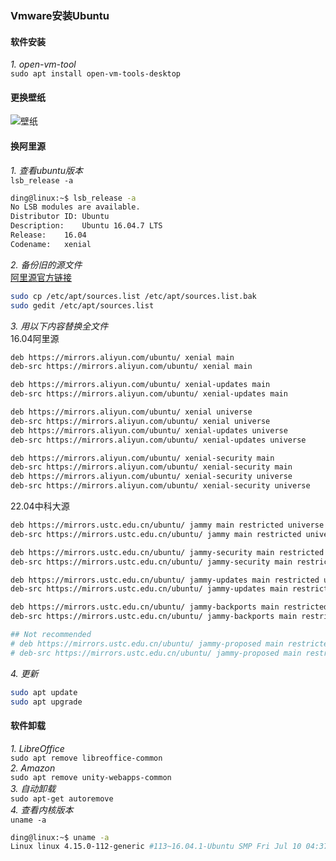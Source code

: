 ### Vmware安装Ubuntu
#### 软件安装
*1. open-vm-tool*  
`sudo apt install open-vm-tools-desktop`
#### 更换壁纸
![壁纸](picture/El%20Capitan.jpg)
#### 换阿里源
*1. 查看ubuntu版本*  
`lsb_release -a`
```sh
ding@linux:~$ lsb_release -a
No LSB modules are available.
Distributor ID:	Ubuntu
Description:	Ubuntu 16.04.7 LTS
Release:	16.04
Codename:	xenial
```
*2. 备份旧的源文件*  
[阿里源官方链接](https://developer.aliyun.com/mirror/ubuntu?spm=a2c6h.13651102.0.0.3e221b11aP6zt9)
```sh
sudo cp /etc/apt/sources.list /etc/apt/sources.list.bak
sudo gedit /etc/apt/sources.list
```
*3. 用以下内容替换全文件*  
16.04阿里源
```sh
deb https://mirrors.aliyun.com/ubuntu/ xenial main
deb-src https://mirrors.aliyun.com/ubuntu/ xenial main

deb https://mirrors.aliyun.com/ubuntu/ xenial-updates main
deb-src https://mirrors.aliyun.com/ubuntu/ xenial-updates main

deb https://mirrors.aliyun.com/ubuntu/ xenial universe
deb-src https://mirrors.aliyun.com/ubuntu/ xenial universe
deb https://mirrors.aliyun.com/ubuntu/ xenial-updates universe
deb-src https://mirrors.aliyun.com/ubuntu/ xenial-updates universe

deb https://mirrors.aliyun.com/ubuntu/ xenial-security main
deb-src https://mirrors.aliyun.com/ubuntu/ xenial-security main
deb https://mirrors.aliyun.com/ubuntu/ xenial-security universe
deb-src https://mirrors.aliyun.com/ubuntu/ xenial-security universe
```
22.04中科大源
```sh
deb https://mirrors.ustc.edu.cn/ubuntu/ jammy main restricted universe multiverse
deb-src https://mirrors.ustc.edu.cn/ubuntu/ jammy main restricted universe multiverse

deb https://mirrors.ustc.edu.cn/ubuntu/ jammy-security main restricted universe multiverse
deb-src https://mirrors.ustc.edu.cn/ubuntu/ jammy-security main restricted universe multiverse

deb https://mirrors.ustc.edu.cn/ubuntu/ jammy-updates main restricted universe multiverse
deb-src https://mirrors.ustc.edu.cn/ubuntu/ jammy-updates main restricted universe multiverse

deb https://mirrors.ustc.edu.cn/ubuntu/ jammy-backports main restricted universe multiverse
deb-src https://mirrors.ustc.edu.cn/ubuntu/ jammy-backports main restricted universe multiverse

## Not recommended
# deb https://mirrors.ustc.edu.cn/ubuntu/ jammy-proposed main restricted universe multiverse
# deb-src https://mirrors.ustc.edu.cn/ubuntu/ jammy-proposed main restricted universe multiverse
```
*4. 更新*  
```sh
sudo apt update
sudo apt upgrade
```
#### 软件卸载
*1. LibreOffice*  
`sudo apt remove libreoffice-common`  
*2. Amazon*  
`sudo apt remove unity-webapps-common`  
*3. 自动卸载*  
`sudo apt-get autoremove`  
*4. 查看内核版本*  
`uname -a`  
```sh
ding@linux:~$ uname -a
Linux linux 4.15.0-112-generic #113~16.04.1-Ubuntu SMP Fri Jul 10 04:37:08 UTC 2020 x86_64 x86_64 x86_64 GNU/Linux
```